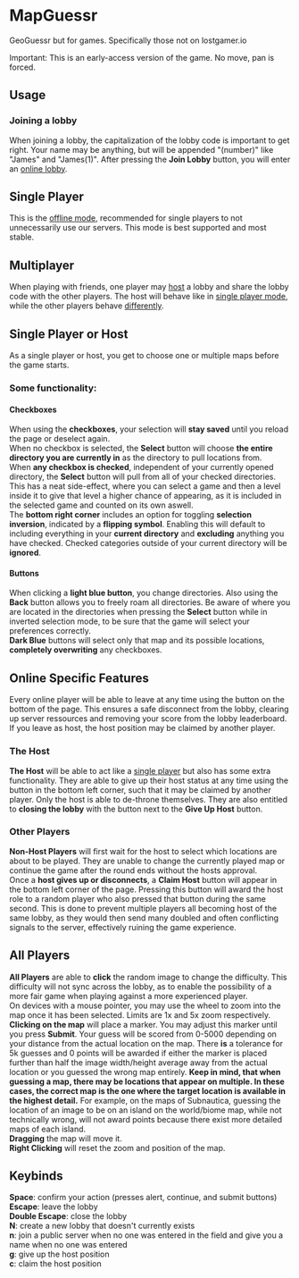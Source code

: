 # MapGuessr
GeoGuessr but for games. Specifically those not on lostgamer.io

Important: This is an early-access version of the game. No move, pan is forced.

## Usage

### Joining a lobby

When joining a lobby, the capitalization of the lobby code is important to get right. Your name may be anything, but will be appended "(number)" like "James" and "James(1)". After pressing the **Join Lobby** button, you will enter an [online lobby](#multiplayer).

Single Player
-
This is the [offline mode](#single-player-or-host), recommended for single players to not unnecessarily use our servers. This mode is best supported and most stable.

Multiplayer
-
When playing with friends, one player may [host](#the-host) a lobby and share the lobby code with the other players. The host will behave like in [single player mode](#single-player-or-host), while the other players behave [differently](#other-players).

Single Player or Host
-
As a single player or host, you get to choose one or multiple maps before the game starts.
### Some functionality:
#### Checkboxes
When using the **checkboxes**, your selection will **stay saved** until you reload the page or deselect again.\
When no checkbox is selected, the **Select** button will choose **the entire directory you are currently in** as the directory to pull locations from.\
When **any checkbox is checked**, independent of your currently opened directory, the **Select** button will pull from all of your checked directories. This has a neat side-effect, where you can select a game and then a level inside it to give that level a higher chance of appearing, as it is included in the selected game and counted on its own aswell.\
The **bottom right corner** includes an option for toggling **selection inversion**, indicated by a **flipping symbol**. Enabling this will default to including everything in your **current directory** and **excluding** anything you have checked. Checked categories outside of your current directory will be **ignored**.
#### Buttons
When clicking a **light blue button**, you change directories. Also using the **Back** button allows you to freely roam all directories. Be aware of where you are located in the directories when pressing the **Select** button while in inverted selection mode, to be sure that the game will select your preferences correctly.\
**Dark Blue** buttons will select only that map and its possible locations, **completely overwriting** any checkboxes.

Online Specific Features
-
Every online player will be able to leave at any time using the button on the bottom of the page. This ensures a safe disconnect from the lobby, clearing up server ressources and removing your score from the lobby leaderboard. If you leave as host, the host position may be claimed by another player.
### The Host
**The Host** will be able to act like a [single player](#single-player-or-host) but also has some extra functionality. They are able to give up their host status at any time using the button in the bottom left corner, such that it may be claimed by another player. Only the host is able to de-throne themselves. They are also entitled to **closing the lobby** with the button next to the **Give Up Host** button.

### Other Players
**Non-Host Players** will first wait for the host to select which locations are about to be played. They are unable to change the currently played map or continue the game after the round ends without the hosts approval.\
Once a **host gives up or disconnects**, a **Claim Host** button will appear in the bottom left corner of the page. Pressing this button will award the host role to a random player who also pressed that button during the same second. This is done to prevent multiple players all becoming host of the same lobby, as they would then send many doubled and often conflicting signals to the server, effectively ruining the game experience.

All Players
-
**All Players** are able to **click** the random image to change the difficulty. This difficulty will not sync across the lobby, as to enable the possibility of a more fair game when playing against a more experienced player.\
On devices with a mouse pointer, you may use the wheel to zoom into the map once it has been selected. Limits are 1x and 5x zoom respectively.\
**Clicking on the map** will place a marker. You may adjust this marker until you press **Submit**. Your guess will be scored from 0-5000 depending on your distance from the actual location on the map. There **is** a tolerance for 5k guesses and 0 points will be awarded if either the marker is placed further than half the image width/height average away from the actual location or you guessed the wrong map entirely. **Keep in mind, that when guessing a map, there may be locations that appear on multiple. In these cases, the correct map is the one where the target location is available in the highest detail.** For example, on the maps of Subnautica, guessing the location of an image to be on an island on the world/biome map, while not technically wrong, will not award points because there exist more detailed maps of each island.\
**Dragging** the map will move it.\
**Right Clicking** will reset the zoom and position of the map.


## Keybinds
**Space**: confirm your action (presses alert, continue, and submit buttons)\
**Escape**: leave the lobby\
**Double Escape**: close the lobby\
**N**: create a new lobby that doesn't currently exists\
**n**: join a public server when no one was entered in the field and give you a name when no one was entered\
**g**: give up the host position\
**c**: claim the host position